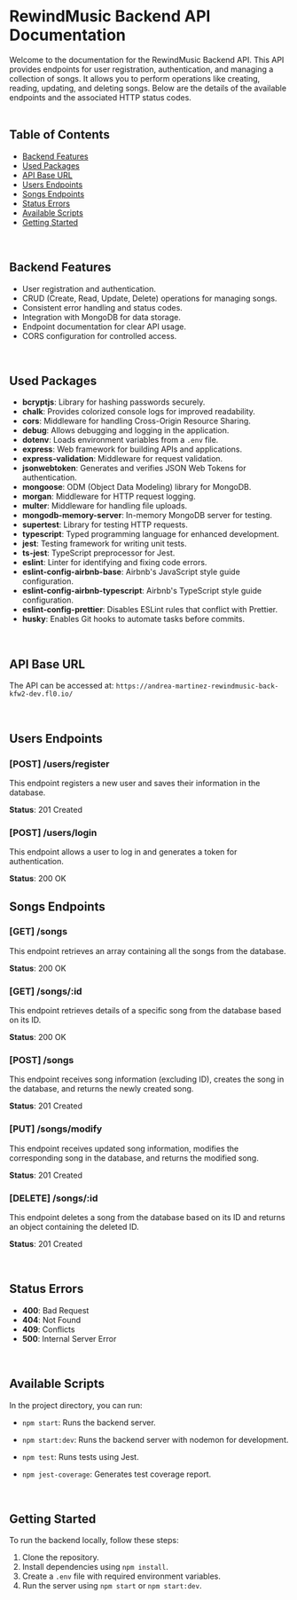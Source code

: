 # RewindMusic Backend API Documentation

Welcome to the documentation for the RewindMusic Backend API. This API provides endpoints for user registration, authentication, and managing a collection of songs. It allows you to perform operations like creating, reading, updating, and deleting songs. Below are the details of the available endpoints and the associated HTTP status codes.
<br>
<br>

## Table of Contents

- [Backend Features](#backend-features)
- [Used Packages](#used-packages)
- [API Base URL](#api-base-url)
- [Users Endpoints](#users-endpoints)
- [Songs Endpoints](#songs-endpoints)
- [Status Errors](#status-errors)
- [Available Scripts](#available-scripts)
- [Getting Started](#getting-started)
  
<br>

## Backend Features

- User registration and authentication.
- CRUD (Create, Read, Update, Delete) operations for managing songs.
- Consistent error handling and status codes.
- Integration with MongoDB for data storage.
- Endpoint documentation for clear API usage.
- CORS configuration for controlled access.
  
<br>

  ## Used Packages

- **bcryptjs**: Library for hashing passwords securely.
- **chalk**: Provides colorized console logs for improved readability.
- **cors**: Middleware for handling Cross-Origin Resource Sharing.
- **debug**: Allows debugging and logging in the application.
- **dotenv**: Loads environment variables from a `.env` file.
- **express**: Web framework for building APIs and applications.
- **express-validation**: Middleware for request validation.
- **jsonwebtoken**: Generates and verifies JSON Web Tokens for authentication.
- **mongoose**: ODM (Object Data Modeling) library for MongoDB.
- **morgan**: Middleware for HTTP request logging.
- **multer**: Middleware for handling file uploads.
- **mongodb-memory-server**: In-memory MongoDB server for testing.
- **supertest**: Library for testing HTTP requests.
- **typescript**: Typed programming language for enhanced development.
- **jest**: Testing framework for writing unit tests.
- **ts-jest**: TypeScript preprocessor for Jest.
- **eslint**: Linter for identifying and fixing code errors.
- **eslint-config-airbnb-base**: Airbnb's JavaScript style guide configuration.
- **eslint-config-airbnb-typescript**: Airbnb's TypeScript style guide configuration.
- **eslint-config-prettier**: Disables ESLint rules that conflict with Prettier.
- **husky**: Enables Git hooks to automate tasks before commits.

<br>

## API Base URL

The API can be accessed at: `https://andrea-martinez-rewindmusic-back-kfw2-dev.fl0.io/`

<br>

## Users Endpoints

### [POST] /users/register

This endpoint registers a new user and saves their information in the database.

**Status**: 201 Created

### [POST] /users/login

This endpoint allows a user to log in and generates a token for authentication.

**Status**: 200 OK

## Songs Endpoints

### [GET] /songs

This endpoint retrieves an array containing all the songs from the database.

**Status**: 200 OK

### [GET] /songs/:id

This endpoint retrieves details of a specific song from the database based on its ID.

**Status**: 200 OK

### [POST] /songs

This endpoint receives song information (excluding ID), creates the song in the database, and returns the newly created song.

**Status**: 201 Created

### [PUT] /songs/modify

This endpoint receives updated song information, modifies the corresponding song in the database, and returns the modified song.

**Status**: 201 Created

### [DELETE] /songs/:id

This endpoint deletes a song from the database based on its ID and returns an object containing the deleted ID.

**Status**: 201 Created

<br>

## Status Errors

- **400**: Bad Request
- **404**: Not Found
- **409**: Conflicts
- **500**: Internal Server Error

<br>

## Available Scripts

In the project directory, you can run:

- `npm start`: Runs the backend server.
- `npm start:dev`: Runs the backend server with nodemon for development.
- `npm test`: Runs tests using Jest.
- `npm jest-coverage`: Generates test coverage report.

  <br>

## Getting Started

To run the backend locally, follow these steps:

1. Clone the repository.
2. Install dependencies using `npm install`.
3. Create a `.env` file with required environment variables.
4. Run the server using `npm start` or `npm start:dev`.
